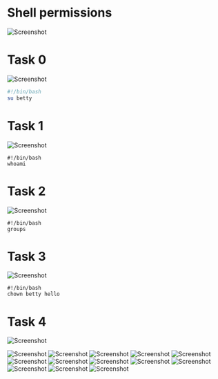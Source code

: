 # Shell permissions

![Screenshot](./assets/rm01.png)
# Task 0

![Screenshot](./assets/rm02.png)

```bash
#!/bin/bash
su betty
```

# Task 1
![Screenshot](./assets/rm03.png)

```
#!/bin/bash
whoami
```

# Task 2
![Screenshot](./assets/rm04.png)

```
#!/bin/bash
groups
```

# Task 3
![Screenshot](./assets/rm05.png)

```
#!/bin/bash
chown betty hello
```

# Task 4
![Screenshot](./assets/rm06.png)

![Screenshot](./assets/rm07.png)
![Screenshot](./assets/rm08.png)
![Screenshot](./assets/rm09.png)
![Screenshot](./assets/rm10.png)
![Screenshot](./assets/rm11.png)
![Screenshot](./assets/rm12.png)
![Screenshot](./assets/rm13.png)
![Screenshot](./assets/rm14.png)
![Screenshot](./assets/rm15.png)
![Screenshot](./assets/rm16.png)
![Screenshot](./assets/rm17.png)
![Screenshot](./assets/rm18.png)
![Screenshot](./assets/rm19.png)
